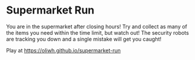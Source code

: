 # Supermarket Run
You are in the supermarket after closing hours! Try and collect as many of the items you need within the time limit, but watch out!
The security robots are tracking you down and a single mistake will get you caught!

Play at https://oliwh.github.io/supermarket-run
